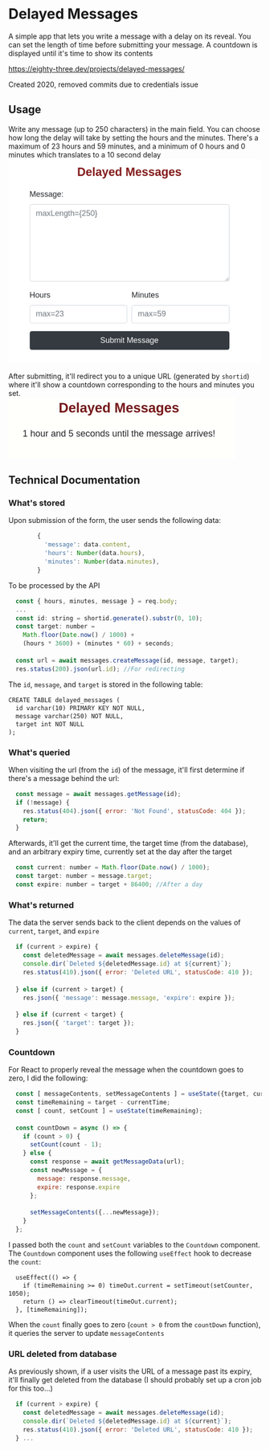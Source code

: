 # Delayed Messages
A simple app that lets you write a message with a delay on its reveal.
You can set the length of time before submitting
your message. A countdown is displayed until it's time to show its contents

https://eighty-three.dev/projects/delayed-messages/

Created 2020, removed commits due to credentials issue

## Usage
Write any message (up to 250 characters) in the main field. You can choose how long the delay will take by setting the hours and the minutes. There's a maximum of 23 hours and 59 minutes, and a minimum of 0 hours and 0 minutes which translates to a 10 second delay
![Message](/docs/message.png)

After submitting, it'll redirect you to a unique URL (generated by `shortid`) where it'll show a countdown corresponding to the hours and minutes you set.\
![Countdown](/docs/countdown.gif)


## Technical Documentation
### What's stored
Upon submission of the form, the user sends the following data:
```javascript
        {
          'message': data.content,
          'hours': Number(data.hours),
          'minutes': Number(data.minutes),
        }
```

To be processed by the API
```javascript
  const { hours, minutes, message } = req.body; 
  ...
  const id: string = shortid.generate().substr(0, 10);
  const target: number = 
    Math.floor(Date.now() / 1000) +
    (hours * 3600) + (minutes * 60) + seconds;

  const url = await messages.createMessage(id, message, target);
  res.status(200).json(url.id); //For redirecting
```
The `id`, `message`, and `target` is stored in the following table:

```
CREATE TABLE delayed_messages ( 
  id varchar(10) PRIMARY KEY NOT NULL,
  message varchar(250) NOT NULL,
  target int NOT NULL
);
```

### What's queried
When visiting the url (from the `id`) of the message, it'll first determine if there's a message behind the url:
```javascript
  const message = await messages.getMessage(id);
  if (!message) {
    res.status(404).json({ error: 'Not Found', statusCode: 404 });
    return;
  }
```

Afterwards, it'll get the current time, the target time (from the database), and an arbitrary expiry time, currently set at the day after the target
```javascript
  const current: number = Math.floor(Date.now() / 1000);
  const target: number = message.target;
  const expire: number = target + 86400; //After a day
```

### What's returned
The data the server sends back to the client depends on the values of `current`, `target`, and `expire`
```javascript
  if (current > expire) {
    const deletedMessage = await messages.deleteMessage(id);
    console.dir(`Deleted ${deletedMessage.id} at ${current}`);
    res.status(410).json({ error: 'Deleted URL', statusCode: 410 });

  } else if (current > target) {
    res.json({ 'message': message.message, 'expire': expire });

  } else if (current < target) {
    res.json({ 'target': target });
  }
```

### Countdown
For React to properly reveal the message when the countdown goes to zero, I did the following:
```javascript
  const [ messageContents, setMessageContents ] = useState({target, currentTime, message});
  const timeRemaining = target - currentTime;
  const [ count, setCount ] = useState(timeRemaining);

  const countDown = async () => {
    if (count > 0) {
      setCount(count - 1);
    } else {
      const response = await getMessageData(url);
      const newMessage = {
        message: response.message,
        expire: response.expire
      };

      setMessageContents({...newMessage});
    }
  };
```
I passed both the `count` and `setCount` variables to the `Countdown` component. \
The `Countdown` component uses the following `useEffect` hook to decrease the `count`:
```
  useEffect(() => {
    if (timeRemaining >= 0) timeOut.current = setTimeout(setCounter, 1050);
    return () => clearTimeout(timeOut.current);
  }, [timeRemaining]);
```

When the `count` finally goes to zero (`count > 0` from the `countDown` function), it queries the server to update `messageContents`

### URL deleted from database
As previously shown, if a user visits the URL of a message past its expiry, it'll finally get deleted from the database (I should probably set up a cron job for this too...)
```javascript
  if (current > expire) {
    const deletedMessage = await messages.deleteMessage(id);
    console.dir(`Deleted ${deletedMessage.id} at ${current}`);
    res.status(410).json({ error: 'Deleted URL', statusCode: 410 });
  } ...
```
